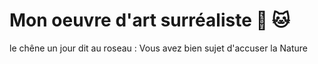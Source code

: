 # Mon oeuvre d'art surréaliste :koala: :cat:

le chêne un jour dit au roseau :
Vous avez bien sujet d'accuser la Nature
